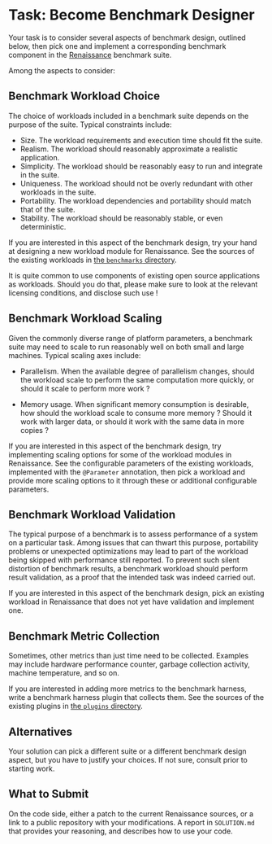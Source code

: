 # Task: Become Benchmark Designer

Your task is to consider several aspects of benchmark design, outlined below,
then pick one and implement a corresponding benchmark component in
the [Renaissance](https://renaissance.dev) benchmark suite.

Among the aspects to consider:

## Benchmark Workload Choice

The choice of workloads included in a benchmark suite depends on the purpose of the suite.
Typical constraints include:

- Size. The workload requirements and execution time should fit the suite.
- Realism. The workload should reasonably approximate a realistic application.
- Simplicity. The workload should be reasonably easy to run and integrate in the suite.
- Uniqueness. The workload should not be overly redundant with other workloads in the suite.
- Portability. The workload dependencies and portability should match that of the suite.
- Stability. The workload should be reasonably stable, or even deterministic.

If you are interested in this aspect of the benchmark design,
try your hand at designing a new workload module for Renaissance.
See the sources of the existing workloads in [the `benchmarks` directory](https://github.com/renaissance-benchmarks/renaissance/tree/master/benchmarks).

It is quite common to use components of existing open source applications as workloads.
Should you do that, please make sure to look at the relevant licensing conditions,
and disclose such use !

## Benchmark Workload Scaling

Given the commonly diverse range of platform parameters, a benchmark suite may need to scale
to run reasonably well on both small and large machines. Typical scaling axes include:

- Parallelism. When the available degree of parallelism changes,
  should the workload scale to perform the same computation
  more quickly, or should it scale to perform more work ?

- Memory usage. When significant memory consumption is desirable,
  how should the workload scale to consume more memory ? Should
  it work with larger data, or should it work with the same
  data in more copies ?

If you are interested in this aspect of the benchmark design,
try implementing scaling options for some of the workload modules in Renaissance.
See the configurable parameters of the existing workloads, implemented with the `@Parameter` annotation,
then pick a workload and provide more scaling options to it through these or additional configurable parameters.

## Benchmark Workload Validation

The typical purpose of a benchmark is to assess performance of a system on a particular task.
Among issues that can thwart this purpose, portability problems or unexpected optimizations
may lead to part of the workload being skipped with performance still reported.
To prevent such silent distortion of benchmark results,
a benchmark workload should perform result validation,
as a proof that the intended task was indeed
carried out.

If you are interested in this aspect of the benchmark design,
pick an existing workload in Renaissance that does not yet have validation and implement one.

## Benchmark Metric Collection

Sometimes, other metrics than just time need to be collected.
Examples may include hardware performance counter, garbage
collection activity, machine temperature, and so on.

If you are interested in adding more metrics to the benchmark harness, write a benchmark harness plugin that collects them.
See the sources of the existing plugins in [the `plugins` directory](https://github.com/renaissance-benchmarks/renaissance/tree/master/plugins).


## Alternatives

Your solution can pick a different suite or a different benchmark design aspect,
but you have to justify your choices. If not sure, consult prior to starting work.


## What to Submit

On the code side, either a patch to the current Renaissance sources,
or a link to a public repository with your modifications.
A report in `SOLUTION.md` that provides your reasoning,
and describes how to use your code.
